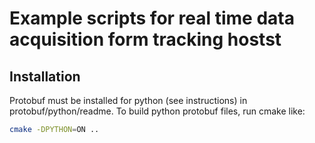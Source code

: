 # Example scripts for real time data acquisition form tracking hostst

## Installation
Protobuf must be installed for python (see instructions) in protobuf/python/readme. To build python protobuf files, run cmake like:

```bash
cmake -DPYTHON=ON ..
```
